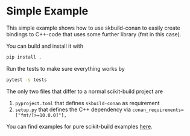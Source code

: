 # Simple Example

This simple example shows how to use skbuild-conan to
easily create bindings to C++-code that uses some further
library (fmt in this case).

You can build and install it with

```bash
pip install .
```

Run the tests to make sure everything works by

```bash
pytest -s tests
```

The only two files that differ to a normal scikit-build project
are

1. `pyproject.toml` that defines `skbuild-conan` as requirement
2. `setup.py` that defines the C++ dependency via `conan_requirements=["fmt/[>=10.0.0]"],`

You can find examples for pure scikit-build examples [here](https://github.com/scikit-build/scikit-build-sample-projects/tree/master/projects).
